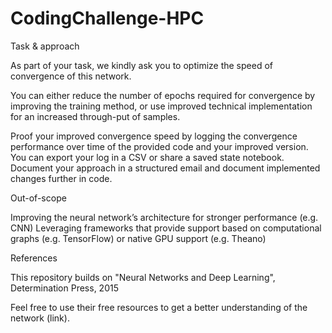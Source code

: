 # CodingChallenge-HPC
Task & approach

As part of your task, we kindly ask you to optimize the speed of convergence of this network.

 

You can either reduce the number of epochs required for convergence by improving the training method, or use improved technical implementation for an increased through-put of samples.

Proof your improved convergence speed by logging the convergence performance over time of the provided code and your improved version. You can export your log in a CSV or share a saved state notebook. Document your approach in a structured email and document implemented changes further in code.

 

Out-of-scope

Improving the neural network’s architecture for stronger performance (e.g. CNN)
Leveraging frameworks that provide support based on computational graphs (e.g. TensorFlow) or native GPU support (e.g. Theano)
 

References

This repository builds on "Neural Networks and Deep Learning", Determination Press, 2015

Feel free to use their free resources to get a better understanding of the network (link).
